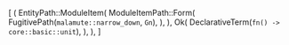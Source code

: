 [
    (
        EntityPath::ModuleItem(
            ModuleItemPath::Form(
                FugitivePath(`malamute::narrow_down`, `Gn`),
            ),
        ),
        Ok(
            DeclarativeTerm(`fn() -> core::basic::unit`),
        ),
    ),
]